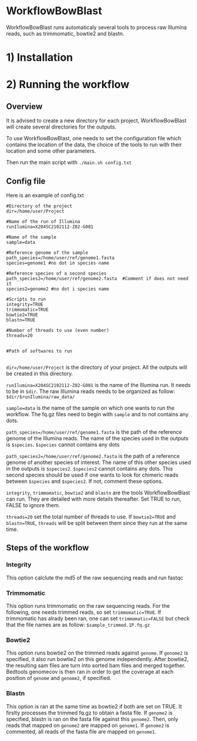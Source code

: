 # WorkflowBowBlast

WorkflowBowBlast runs automaticaly several tools to process raw Illumina reads, such as trimmomatic, bowtie2 and blastn.

# 1) Installation

# 2) Running the workflow

## Overview

It is advised to create a new directory for each project, WorkflowBowBlast will create several directories for the outputs. 

To use WorkflowBowBlast, one needs to set the configuration file which contains the location of the data, the choice of the tools to run with their location and some other parameters. 

Then run the main script with
`./main.sh config.txt`

## Config file

Here is an example of config.txt
```
#Directory of the project
dir=/home/user/Project

#Name of the run of Illumina
runIlumina=X204SC2102112-Z02-G001

#Name of the sample
sample=data

#Reference genome of the sample
path_species=/home/user/ref/genome1.fasta 
species=genome1 #no dot in species name

#Reference species of a second species
path_species2=/home/user/ref/genome2.fasta  #Comment if does not need it
species2=genome2 #no dot i species name

#Scripts to run
integrity=TRUE
trimmomatic=TRUE
bowtie2=TRUE
blastn=TRUE

#Number of threads to use (even number)
threads=20


#Path of softwares to run


```

`dir=/home/user/Project` is the directory of your project. All the outputs will be created in this directory. 

`runIlumina=X204SC2102112-Z02-G001` is the name of the Illumina run. It needs to be in `$dir`. The raw Illumina reads needs to be organized as follow: `$dir/$runIlumina/raw_data/`

`sample=data` is the name of the sample on which one wants to run the workflow. The fq.gz files need to begin with `sample` and to not contains any dots.

`path_species=/home/user/ref/genome1.fasta` is the path of the reference genome of the Illumina reads. The name of the species used in the outputs is `$species`. `$species` cannot contains any dots

`path_species2=/home/user/ref/genome2.fasta` is the path of a reference genome of another species of interest. The name of this other species used in the outputs is `$species2`. `$species2` cannot contains any dots. This second species should be used if one wants to look for chimeric reads between `$species` and `$species2`. If not, comment these options.

`integrity`, `trimmomatic`, `bowtie2` and `blastn` are the tools WorkflowBowBlast can run. They are detailed with more details thereafter. Set TRUE to run, FALSE to ignore them. 

`threads=20` set the total number of threads to use. If `bowtie2=TRUE` and `blastn=TRUE`, `threads` will be split between them since they run at the same time.

## Steps of the workflow

### Integrity

This option calclute the md5 of the raw sequencing reads and run fastqc

### Trimmomatic

This option runs trimmomatic on the raw sequencing reads. For the following, one needs trimmed reads, so set `trimmomatic=TRUE`. If trimmomatic has alrady been ran, one can set `trimmomatic=FALSE` but check that the file names are as follow: `$sample_trimmed.1P.fq.gz`

### Bowtie2

This option runs bowtie2 on the trimmed reads against `genome`. If `genome2` is specified, it also run bowtie2 on this genome independently. After bowtie2, the resulting sam files are turn into sorted bam files and merged together. Bedtools genomecov is then ran in order to get the coverage at each position of `genome` and `genome2`, if specified.

### Blastn

This option is ran at the same time as bowtie2 if both are set on TRUE.
It firslty processes the trimmed fq.gz to obtain a fasta file. If `genome2` is specified, blastn is ran on the fasta file against this `genome2`. Then, only reads that mapped on `genome2` are mapped on `genome1`. If `genome2` is commented, all reads of the fasta file are mapped on `genome1`.

